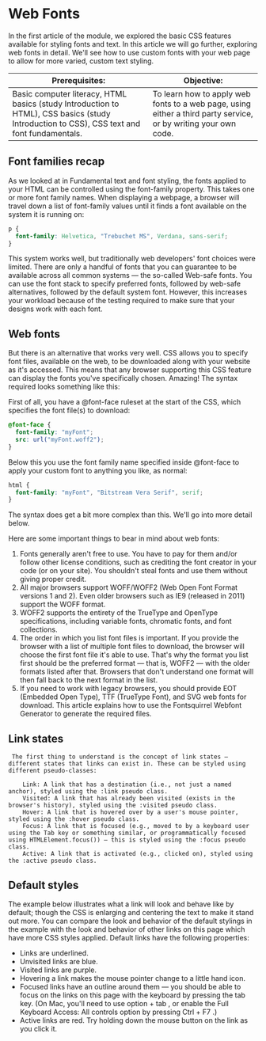 # Web Fonts
 In the first article of the module, we explored the basic CSS features available for styling fonts and text. In this article we will go further, exploring web fonts in detail. We'll see how to use custom fonts with your web page to allow for more varied, custom text styling.


| Prerequisites: | Objective: |
| -------------- | -------------- |
| Basic computer literacy, HTML basics (study Introduction to HTML), CSS basics (study Introduction to CSS), CSS text and font fundamentals. | To learn how to apply web fonts to a web page, using either a third party service, or by writing your own code. |

## Font families recap
As we looked at in Fundamental text and font styling, the fonts applied to your HTML can be controlled using the font-family property. This takes one or more font family names. When displaying a webpage, a browser will travel down a list of font-family values until it finds a font available on the system it is running on:

``` css
p {
  font-family: Helvetica, "Trebuchet MS", Verdana, sans-serif;
}
```

This system works well, but traditionally web developers' font choices were limited. There are only a handful of fonts that you can guarantee to be available across all common systems — the so-called Web-safe fonts. You can use the font stack to specify preferred fonts, followed by web-safe alternatives, followed by the default system font. However, this increases your workload because of the testing required to make sure that your designs work with each font.

## Web fonts

But there is an alternative that works very well. CSS allows you to specify font files, available on the web, to be downloaded along with your website as it's accessed. This means that any browser supporting this CSS feature can display the fonts you've specifically chosen. Amazing! The syntax required looks something like this:

First of all, you have a @font-face ruleset at the start of the CSS, which specifies the font file(s) to download:

``` CSS
@font-face {
  font-family: "myFont";
  src: url("myFont.woff2");
}
```
Below this you use the font family name specified inside @font-face to apply your custom font to anything you like, as normal:

``` CSS
html {
  font-family: "myFont", "Bitstream Vera Serif", serif;
}
```
The syntax does get a bit more complex than this. We'll go into more detail below.

Here are some important things to bear in mind about web fonts:

  1.  Fonts generally aren't free to use. You have to pay for them and/or follow other license conditions, such as crediting the font creator in your code (or on your site). You shouldn't steal fonts and use them without giving proper credit.
  2.  All major browsers support WOFF/WOFF2 (Web Open Font Format versions 1 and 2). Even older browsers such as IE9 (released in 2011) support the WOFF format.
  3.  WOFF2 supports the entirety of the TrueType and OpenType specifications, including variable fonts, chromatic fonts, and font collections.
  4.  The order in which you list font files is important. If you provide the browser with a list of multiple font files to download, the browser will choose the first font file it's able to use. That's why the format you list first should be the preferred format — that is, WOFF2 — with the older formats listed after that. Browsers that don't understand one format will then fall back to the next format in the list.
  5. If you need to work with legacy browsers, you should provide EOT (Embedded Open Type), TTF (TrueType Font), and SVG web fonts for download. This article explains how to use the Fontsquirrel Webfont Generator to generate the required files.


## Link states
```
 The first thing to understand is the concept of link states — different states that links can exist in. These can be styled using different pseudo-classes:

    Link: A link that has a destination (i.e., not just a named anchor), styled using the :link pseudo class.
    Visited: A link that has already been visited (exists in the browser's history), styled using the :visited pseudo class.
    Hover: A link that is hovered over by a user's mouse pointer, styled using the :hover pseudo class.
    Focus: A link that is focused (e.g., moved to by a keyboard user using the Tab key or something similar, or programmatically focused using HTMLElement.focus()) — this is styled using the :focus pseudo class.
    Active: A link that is activated (e.g., clicked on), styled using the :active pseudo class.

```
## Default styles
The example below illustrates what a link will look and behave like by default; though the CSS is enlarging and centering the text to make it stand out more. You can compare the look and behavior of the default stylings in the example with the look and behavior of other links on this page which have more CSS styles applied. Default links have the following properties:
 - Links are underlined.   
 - Unvisited links are blue.
 - Visited links are purple.
 - Hovering a link makes the mouse pointer change to a little hand icon.
 - Focused links have an outline around them — you should be able to focus on the links on this page with the keyboard by pressing the tab key. (On Mac, you'll need to use option + tab , or enable the Full Keyboard Access: All controls option by pressing Ctrl + F7 .)
- Active links are red. Try holding down the mouse button on the link as you click it.